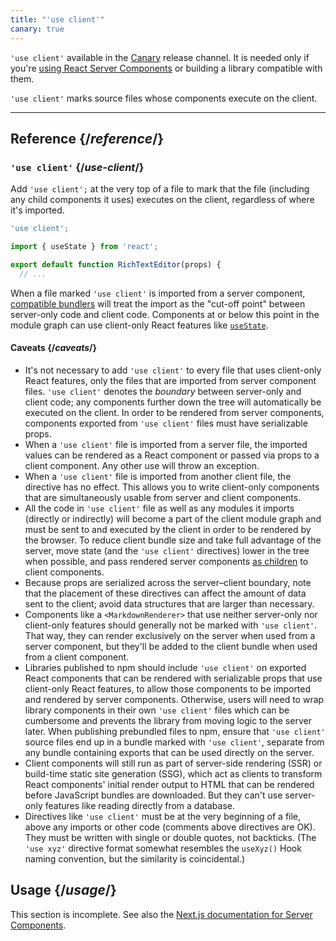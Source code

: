 ```yaml
---
title: "'use client'"
canary: true
---
```


<Canary>

`'use client'` available in the [Canary](https://react.dev/community/versioning-policy#canary-channel) release channel. It is needed only if you're [using React Server Components](/learn/start-a-new-react-project#bleeding-edge-react-frameworks) or building a library compatible with them.
</Canary>


<Intro>

`'use client'` marks source files whose components execute on the client.

</Intro>

<InlineToc />

---

## Reference {/*reference*/}

### `'use client'` {/*use-client*/}

Add `'use client';` at the very top of a file to mark that the file (including any child components it uses) executes on the client, regardless of where it's imported.

```js
'use client';

import { useState } from 'react';

export default function RichTextEditor(props) {
  // ...
```

When a file marked `'use client'` is imported from a server component, [compatible bundlers](/learn/start-a-new-react-project#bleeding-edge-react-frameworks) will treat the import as the "cut-off point" between server-only code and client code. Components at or below this point in the module graph can use client-only React features like [`useState`](/reference/react/useState).

#### Caveats {/*caveats*/}

* It's not necessary to add `'use client'` to every file that uses client-only React features, only the files that are imported from server component files. `'use client'` denotes the _boundary_ between server-only and client code; any components further down the tree will automatically be executed on the client. In order to be rendered from server components, components exported from `'use client'` files must have serializable props.
* When a `'use client'` file is imported from a server file, the imported values can be rendered as a React component or passed via props to a client component. Any other use will throw an exception.
* When a `'use client'` file is imported from another client file, the directive has no effect. This allows you to write client-only components that are simultaneously usable from server and client components.
* All the code in `'use client'` file as well as any modules it imports (directly or indirectly) will become a part of the client module graph and must be sent to and executed by the client in order to be rendered by the browser. To reduce client bundle size and take full advantage of the server, move state (and the `'use client'` directives) lower in the tree when possible, and pass rendered server components [as children](/learn/passing-props-to-a-component#passing-jsx-as-children) to client components.
* Because props are serialized across the server–client boundary, note that the placement of these directives can affect the amount of data sent to the client; avoid data structures that are larger than necessary.
* Components like a `<MarkdownRenderer>` that use neither server-only nor client-only features should generally not be marked with `'use client'`. That way, they can render exclusively on the server when used from a server component, but they'll be added to the client bundle when used from a client component.
* Libraries published to npm should include `'use client'` on exported React components that can be rendered with serializable props that use client-only React features, to allow those components to be imported and rendered by server components. Otherwise, users will need to wrap library components in their own `'use client'` files which can be cumbersome and prevents the library from moving logic to the server later. When publishing prebundled files to npm, ensure that `'use client'` source files end up in a bundle marked with `'use client'`, separate from any bundle containing exports that can be used directly on the server.
* Client components will still run as part of server-side rendering (SSR) or build-time static site generation (SSG), which act as clients to transform React components' initial render output to HTML that can be rendered before JavaScript bundles are downloaded. But they can't use server-only features like reading directly from a database.
* Directives like `'use client'` must be at the very beginning of a file, above any imports or other code (comments above directives are OK). They must be written with single or double quotes, not backticks. (The `'use xyz'` directive format somewhat resembles the `useXyz()` Hook naming convention, but the similarity is coincidental.)

## Usage {/*usage*/}

<Wip>

This section is incomplete. See also the [Next.js documentation for Server Components](https://beta.nextjs.org/docs/rendering/server-and-client-components).

</Wip>
